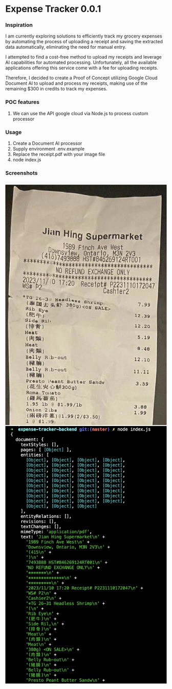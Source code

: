 # Expense Tracker 0.0.1

### Inspiration

I am currently exploring solutions to efficiently track my grocery expenses by automating the process of uploading a receipt and saving the extracted data automatically, eliminating the need for manual entry.

I attempted to find a cost-free method to upload my receipts and leverage AI capabilities for automated processing. Unfortunately, all the available applications offering this service come with a fee for uploading receipts.

Therefore, I decided to create a Proof of Concept utilizing Google Cloud Document AI to upload and process my receipts, making use of the remaining $300 in credits to track my expenses.

### POC features

1. We can use the API google cloud via Node.js to process custom processor

### Usage

1. Create a Document AI processor
2. Supply environment .env.example
3. Replace the receipt.pdf with your image file
4. node index.js

### Screenshots

![SuperMarket](receiptExample.png)
![Result](result.png)
